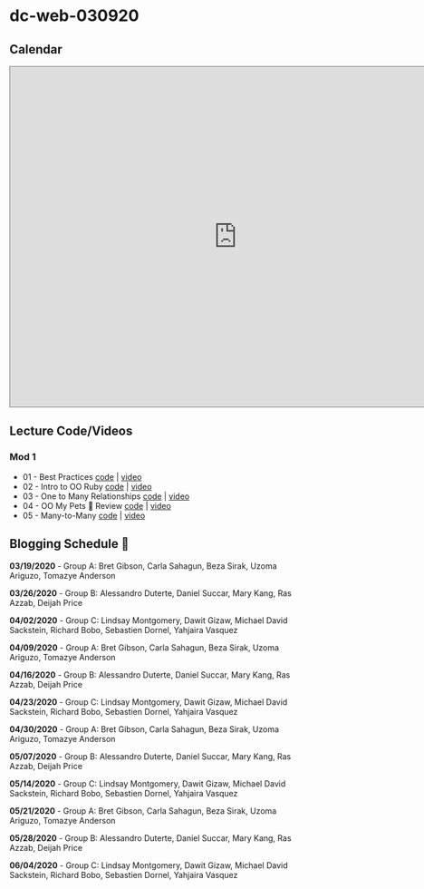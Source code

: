 # dc-web-030920

## Calendar

<iframe src="https://calendar.google.com/calendar/b/1/embed?height=600&amp;wkst=1&amp;bgcolor=%23ffffff&amp;ctz=America%2FNew_York&amp;src=ZmxhdGlyb25zY2hvb2wuY29tX2pubWt1MXAwMG9oaW1vajRmMnBodGxlczYwQGdyb3VwLmNhbGVuZGFyLmdvb2dsZS5jb20&amp;src=ZmxhdGlyb25zY2hvb2wuY29tX2UzcTBybHE5a3JtZ3Mza3VhMDVyNzEydW80QGdyb3VwLmNhbGVuZGFyLmdvb2dsZS5jb20&amp;color=%234285F4&amp;color=%23F4511E&amp;mode=WEEK" style="border:solid 1px #777" width="800" height="600" frameborder="0" scrolling="no"></iframe>

## Lecture Code/Videos

### Mod 1

* 01 - Best Practices [code](https://github.com/learn-co-students/dc-web-030920/tree/master/01-Hasketball) | [video](https://youtu.be/HWAHL6Rfofo)
* 02 - Intro to OO Ruby [code](https://github.com/learn-co-students/dc-web-030920/tree/master/02-Intro-to-OO) | [video](https://youtu.be/8TZc52Mcui0)
* 03 - One to Many Relationships [code](https://github.com/learn-co-students/dc-web-030920/tree/master/03-One-to-Many) | [video](https://youtu.be/Z_crR62KgCU)
* 04 - OO My Pets 🧪 Review [code](https://github.com/learn-co-students/dc-web-030920/tree/master/05-OO-My-Pets) | [video](https://youtu.be/kSGLppn0n2o)
* 05 - Many-to-Many [code](https://github.com/learn-co-students/dc-web-030920/tree/master/04-Many-to-Many) | [video](https://youtu.be/m0hHjv8luZ8)

## Blogging Schedule 🎉

**03/19/2020** - Group A: Bret Gibson, Carla Sahagun, Beza Sirak, Uzoma Ariguzo, Tomazye Anderson

**03/26/2020** - Group B: Alessandro Duterte, Daniel Succar, Mary Kang, Ras Azzab, Deijah Price

**04/02/2020** - Group C: Lindsay Montgomery, Dawit Gizaw, Michael David Sackstein, Richard Bobo, Sebastien Dornel, Yahjaira Vasquez

**04/09/2020** - Group A: Bret Gibson, Carla Sahagun, Beza Sirak, Uzoma Ariguzo, Tomazye Anderson

**04/16/2020** - Group B: Alessandro Duterte, Daniel Succar, Mary Kang, Ras Azzab, Deijah Price

**04/23/2020** - Group C: Lindsay Montgomery, Dawit Gizaw, Michael David Sackstein, Richard Bobo, Sebastien Dornel, Yahjaira Vasquez

**04/30/2020** - Group A: Bret Gibson, Carla Sahagun, Beza Sirak, Uzoma Ariguzo, Tomazye Anderson

**05/07/2020** - Group B: Alessandro Duterte, Daniel Succar, Mary Kang, Ras Azzab, Deijah Price

**05/14/2020** - Group C: Lindsay Montgomery, Dawit Gizaw, Michael David Sackstein, Richard Bobo, Sebastien Dornel, Yahjaira Vasquez

**05/21/2020** - Group A: Bret Gibson, Carla Sahagun, Beza Sirak, Uzoma Ariguzo, Tomazye Anderson

**05/28/2020** - Group B: Alessandro Duterte, Daniel Succar, Mary Kang, Ras Azzab, Deijah Price

**06/04/2020** - Group C: Lindsay Montgomery, Dawit Gizaw, Michael David Sackstein, Richard Bobo, Sebastien Dornel, Yahjaira Vasquez
